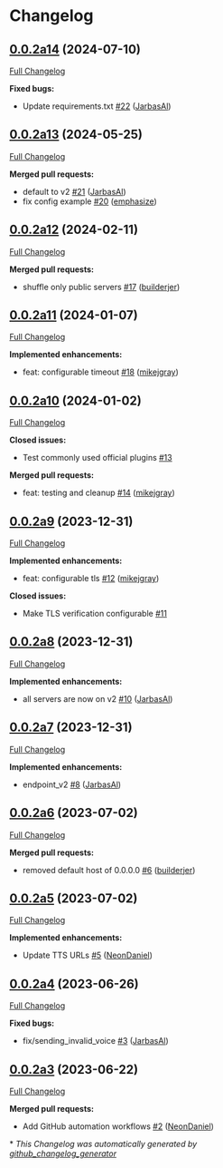 # Changelog

## [0.0.2a14](https://github.com/OpenVoiceOS/ovos-tts-server-plugin/tree/0.0.2a14) (2024-07-10)

[Full Changelog](https://github.com/OpenVoiceOS/ovos-tts-server-plugin/compare/0.0.2a13...0.0.2a14)

**Fixed bugs:**

- Update requirements.txt [\#22](https://github.com/OpenVoiceOS/ovos-tts-server-plugin/pull/22) ([JarbasAl](https://github.com/JarbasAl))

## [0.0.2a13](https://github.com/OpenVoiceOS/ovos-tts-server-plugin/tree/0.0.2a13) (2024-05-25)

[Full Changelog](https://github.com/OpenVoiceOS/ovos-tts-server-plugin/compare/0.0.2a12...0.0.2a13)

**Merged pull requests:**

- default to v2 [\#21](https://github.com/OpenVoiceOS/ovos-tts-server-plugin/pull/21) ([JarbasAl](https://github.com/JarbasAl))
- fix config example [\#20](https://github.com/OpenVoiceOS/ovos-tts-server-plugin/pull/20) ([emphasize](https://github.com/emphasize))

## [0.0.2a12](https://github.com/OpenVoiceOS/ovos-tts-server-plugin/tree/0.0.2a12) (2024-02-11)

[Full Changelog](https://github.com/OpenVoiceOS/ovos-tts-server-plugin/compare/0.0.2a11...0.0.2a12)

**Merged pull requests:**

- shuffle only public servers [\#17](https://github.com/OpenVoiceOS/ovos-tts-server-plugin/pull/17) ([builderjer](https://github.com/builderjer))

## [0.0.2a11](https://github.com/OpenVoiceOS/ovos-tts-server-plugin/tree/0.0.2a11) (2024-01-07)

[Full Changelog](https://github.com/OpenVoiceOS/ovos-tts-server-plugin/compare/0.0.2a10...0.0.2a11)

**Implemented enhancements:**

- feat: configurable timeout [\#18](https://github.com/OpenVoiceOS/ovos-tts-server-plugin/pull/18) ([mikejgray](https://github.com/mikejgray))

## [0.0.2a10](https://github.com/OpenVoiceOS/ovos-tts-server-plugin/tree/0.0.2a10) (2024-01-02)

[Full Changelog](https://github.com/OpenVoiceOS/ovos-tts-server-plugin/compare/0.0.2a9...0.0.2a10)

**Closed issues:**

- Test commonly used official plugins [\#13](https://github.com/OpenVoiceOS/ovos-tts-server-plugin/issues/13)

**Merged pull requests:**

- feat: testing and cleanup [\#14](https://github.com/OpenVoiceOS/ovos-tts-server-plugin/pull/14) ([mikejgray](https://github.com/mikejgray))

## [0.0.2a9](https://github.com/OpenVoiceOS/ovos-tts-server-plugin/tree/0.0.2a9) (2023-12-31)

[Full Changelog](https://github.com/OpenVoiceOS/ovos-tts-server-plugin/compare/0.0.2a8...0.0.2a9)

**Implemented enhancements:**

- feat: configurable tls [\#12](https://github.com/OpenVoiceOS/ovos-tts-server-plugin/pull/12) ([mikejgray](https://github.com/mikejgray))

**Closed issues:**

- Make TLS verification configurable [\#11](https://github.com/OpenVoiceOS/ovos-tts-server-plugin/issues/11)

## [0.0.2a8](https://github.com/OpenVoiceOS/ovos-tts-server-plugin/tree/0.0.2a8) (2023-12-31)

[Full Changelog](https://github.com/OpenVoiceOS/ovos-tts-server-plugin/compare/0.0.2a7...0.0.2a8)

**Implemented enhancements:**

- all servers are now on v2 [\#10](https://github.com/OpenVoiceOS/ovos-tts-server-plugin/pull/10) ([JarbasAl](https://github.com/JarbasAl))

## [0.0.2a7](https://github.com/OpenVoiceOS/ovos-tts-server-plugin/tree/0.0.2a7) (2023-12-31)

[Full Changelog](https://github.com/OpenVoiceOS/ovos-tts-server-plugin/compare/0.0.2a6...0.0.2a7)

**Implemented enhancements:**

- endpoint\_v2 [\#8](https://github.com/OpenVoiceOS/ovos-tts-server-plugin/pull/8) ([JarbasAl](https://github.com/JarbasAl))

## [0.0.2a6](https://github.com/OpenVoiceOS/ovos-tts-server-plugin/tree/0.0.2a6) (2023-07-02)

[Full Changelog](https://github.com/OpenVoiceOS/ovos-tts-server-plugin/compare/0.0.2a5...0.0.2a6)

**Merged pull requests:**

- removed default host of 0.0.0.0 [\#6](https://github.com/OpenVoiceOS/ovos-tts-server-plugin/pull/6) ([builderjer](https://github.com/builderjer))

## [0.0.2a5](https://github.com/OpenVoiceOS/ovos-tts-server-plugin/tree/0.0.2a5) (2023-07-02)

[Full Changelog](https://github.com/OpenVoiceOS/ovos-tts-server-plugin/compare/0.0.2a4...0.0.2a5)

**Implemented enhancements:**

- Update TTS URLs [\#5](https://github.com/OpenVoiceOS/ovos-tts-server-plugin/pull/5) ([NeonDaniel](https://github.com/NeonDaniel))

## [0.0.2a4](https://github.com/OpenVoiceOS/ovos-tts-server-plugin/tree/0.0.2a4) (2023-06-26)

[Full Changelog](https://github.com/OpenVoiceOS/ovos-tts-server-plugin/compare/0.0.2a3...0.0.2a4)

**Fixed bugs:**

- fix/sending\_invalid\_voice [\#3](https://github.com/OpenVoiceOS/ovos-tts-server-plugin/pull/3) ([JarbasAl](https://github.com/JarbasAl))

## [0.0.2a3](https://github.com/OpenVoiceOS/ovos-tts-server-plugin/tree/0.0.2a3) (2023-06-22)

[Full Changelog](https://github.com/OpenVoiceOS/ovos-tts-server-plugin/compare/dba462d7a983e682dda23bec344001f4a0c4a612...0.0.2a3)

**Merged pull requests:**

- Add GitHub automation workflows [\#2](https://github.com/OpenVoiceOS/ovos-tts-server-plugin/pull/2) ([NeonDaniel](https://github.com/NeonDaniel))



\* *This Changelog was automatically generated by [github_changelog_generator](https://github.com/github-changelog-generator/github-changelog-generator)*
